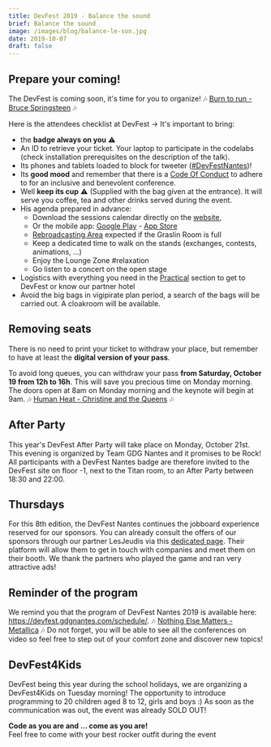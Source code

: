 ```yaml
---
title: DevFest 2019 - Balance the sound
brief: Balance the sound
image: /images/blog/balance-le-son.jpg
date: 2019-10-07
draft: false
---
```


## Prepare your coming!
The DevFest is coming soon, it's time for you to organize! 🎶 [Burn to run - Bruce Springsteen](https://www.youtube.com/watch?v=IxuThNgl3YA) 🎶

Here is the attendees checklist at DevFest → It's important to bring:

* the **badge always on you** :warning:
* An ID to retrieve your ticket. Your laptop to participate in the codelabs (check installation prerequisites on the description of the talk).
* Its phones and tablets loaded to block for tweeter ([#DevFestNantes](https://twitter.com/search?q=%23devfestnantes&src=typd))!
* Its **good mood** and remember that there is a [Code Of Conduct](https://devfest.gdgnantes.com/code-of-conduct/) to adhere to for an inclusive and benevolent conference.
* Well **keep its cup** :warning: (Supplied with the bag given at the entrance). It will serve you coffee, tea and other drinks served during the event.
* His agenda prepared in advance:
    * Download the sessions calendar directly on the [website](https://devfest.gdgnantes.com/schedule/),
    * Or the mobile app: [Google Play](https://play.google.com/store/apps/details?id=io.monkeypatch.mobile.konfetti) - [App Store](https://apps.apple.com/us/app/konfetti/id1480039275?app=itunes)
    * [Rebroadcasting Area](https://devfest.gdgnantes.com/attending/) expected if the Graslin Room is full
    * Keep a dedicated time to walk on the stands (exchanges, contests, animations, ...)
    * Enjoy the Lounge Zone #relaxation
    * Go listen to a concert on the open stage
* Logistics with everything you need in the [Practical](https://devfest.gdgnantes.com/attending/) section to get to DevFest or know our partner hotel
* Avoid the big bags in vigipirate plan period, a search of the bags will be carried out. A cloakroom will be available.

## Removing seats
There is no need to print your ticket to withdraw your place, but remember to have at least the **digital version of your pass**.

To avoid long queues, you can withdraw your pass **from Saturday, October 19 from 12h to 16h**. This will save you precious time on Monday morning. The doors open at 8am on Monday morning and the keynote will begin at 9am. 🎶 [Human Heat - Christine and the Queens](https://www.youtube.com/watch?v=FkWVD9w98ok) 🎶

## After Party
This year's DevFest After Party will take place on Monday, October 21st. This evening is organized by Team GDG Nantes and it promises to be Rock!
All participants with a DevFest Nantes badge are therefore invited to the DevFest site on floor -1, next to the Titan room, to an After Party between 18:30 and 22:00.

## Thursdays
For this 8th edition, the DevFest Nantes continues the jobboard experience reserved for our sponsors. You can already consult the offers of our sponsors through our partner LesJeudis via this [dedicated page](https://devfest.lesjeudis.com/). Their platform will allow them to get in touch with companies and meet them on their booth. We thank the partners who played the game and ran very attractive ads!

## Reminder of the program
We remind you that the program of DevFest Nantes 2019 is available here: https://devfest.gdgnantes.com/schedule/. 🎶 [Nothing Else Matters - Metallica](https://www.youtube.com/watch?v=tAGnKpE4NCI) 🎶
Do not forget, you will be able to see all the conferences on video so feel free to step out of your comfort zone and discover new topics!

## DevFest4Kids
DevFest being this year during the school holidays, we are organizing a DevFest4Kids on Tuesday morning! The opportunity to introduce programming to 20 children aged 8 to 12, girls and boys :)
As soon as the communication was out, the event was already SOLD OUT!

**Code as you are and ... come as you are!**  
Feel free to come with your best rocker outfit during the event   
